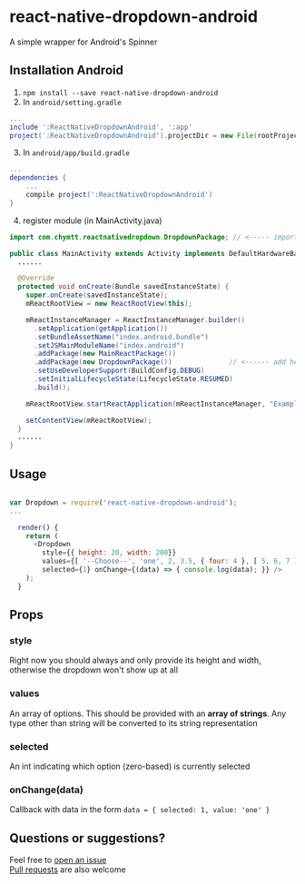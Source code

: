 # react-native-dropdown-android

A simple wrapper for Android's Spinner

## Installation Android
1. `npm install --save react-native-dropdown-android`
2. In `android/setting.gradle`

```gradle
...
include ':ReactNativeDropdownAndroid', ':app'
project(':ReactNativeDropdownAndroid').projectDir = new File(rootProject.projectDir, '../node_modules/react-native-dropdown-android/android')
```

3. In `android/app/build.gradle`

```gradle
...
dependencies {
    ...
    compile project(':ReactNativeDropdownAndroid')
}
```

4. register module (in MainActivity.java)

```java
import com.chymtt.reactnativedropdown.DropdownPackage; // <----- import

public class MainActivity extends Activity implements DefaultHardwareBackBtnHandler {
  ......

  @Override
  protected void onCreate(Bundle savedInstanceState) {
    super.onCreate(savedInstanceState);
    mReactRootView = new ReactRootView(this);

    mReactInstanceManager = ReactInstanceManager.builder()
      .setApplication(getApplication())
      .setBundleAssetName("index.android.bundle")
      .setJSMainModuleName("index.android")
      .addPackage(new MainReactPackage())
      .addPackage(new DropdownPackage())              // <------ add here
      .setUseDeveloperSupport(BuildConfig.DEBUG)
      .setInitialLifecycleState(LifecycleState.RESUMED)
      .build();

    mReactRootView.startReactApplication(mReactInstanceManager, "ExampleRN", null);

    setContentView(mReactRootView);
  }
  ......
}
```

## Usage

```js

var Dropdown = require('react-native-dropdown-android');
...

  render() {
    return (
      <Dropdown
        style={{ height: 20, width: 200}}
        values={[ '--Choose--', 'one', 2, 3.5, { four: 4 }, [ 5, 6, 7 ], false ]} 
        selected={1} onChange={(data) => { console.log(data); }} />
    );
  }
```

## Props

### style

Right now you should always and only provide its height and width, otherwise the dropdown won't show up at all

### values

An array of options. This should be provided with an __array of strings__. Any type other than string will be converted to its string representation

### selected

An int indicating which option (zero-based) is currently selected

### onChange(data)

Callback with data in the form `data = { selected: 1, value: 'one' }`

## Questions or suggestions?

Feel free to [open an issue](https://github.com/chymtt/ReactNativeDropdownAndroid/issues)  
[Pull requests](https://github.com/chymtt/ReactNativeDropdownAndroid/pulls) are also welcome
